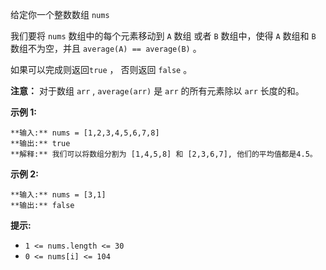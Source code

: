 给定你一个整数数组 `nums`

我们要将 `nums` 数组中的每个元素移动到 `A` 数组 或者 `B` 数组中，使得 `A` 数组和 `B` 数组不为空，并且 `average(A)
== average(B)` 。

如果可以完成则返回`true` ， 否则返回 `false`  。

**注意：** 对于数组 `arr` ,  `average(arr)` 是 `arr` 的所有元素除以 `arr` 长度的和。



**示例 1:**

    
    
    **输入:** nums = [1,2,3,4,5,6,7,8]
    **输出:** true
    **解释:** 我们可以将数组分割为 [1,4,5,8] 和 [2,3,6,7], 他们的平均值都是4.5。
    

**示例 2:**

    
    
    **输入:** nums = [3,1]
    **输出:** false
    



**提示:**

  * `1 <= nums.length <= 30`
  * `0 <= nums[i] <= 104`

